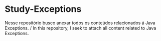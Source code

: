 # Study-Exceptions
 Nesse repositório busco anexar todos os conteúdos relacionados á Java Exceptions. / In this repository, I seek to attach all content related to Java Exceptions.
